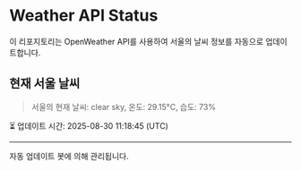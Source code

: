 
# Weather API Status

이 리포지토리는 OpenWeather API를 사용하여 서울의 날씨 정보를 자동으로 업데이트합니다.

## 현재 서울 날씨
> 서울의 현재 날씨: clear sky, 온도: 29.15°C, 습도: 73%

⏳ 업데이트 시간: 2025-08-30 11:18:45 (UTC)

---
자동 업데이트 봇에 의해 관리됩니다.
